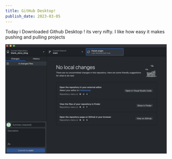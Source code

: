 ```yaml
---
title: GitHub Desktop!
publish_date: 2023-03-05
---
```



Today i Downloaded Github Desktop ! its very nifty. I like how easy it makes pushing and pulling projects 


![On holiday!](./img/gitHubDesktop.png)


